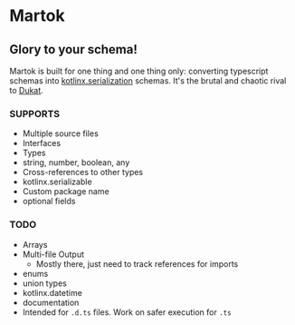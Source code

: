 Martok
==
## Glory to your schema!

Martok is built for one thing and one thing only: 
converting typescript schemas into 
[kotlinx.serialization](https://github.com/Kotlin/kotlinx.serialization) 
schemas. It's the brutal and chaotic rival to 
[Dukat](https://github.com/Kotlin/dukat).



### SUPPORTS
* Multiple source files
* Interfaces
* Types
* string, number, boolean, any
* Cross-references to other types
* kotlinx.serializable
* Custom package name
* optional fields

### TODO
* Arrays
* Multi-file Output
  * Mostly there, just need to track references for imports
* enums
* union types
* kotlinx.datetime
* documentation
* Intended for `.d.ts` files. Work on safer execution for `.ts` 
